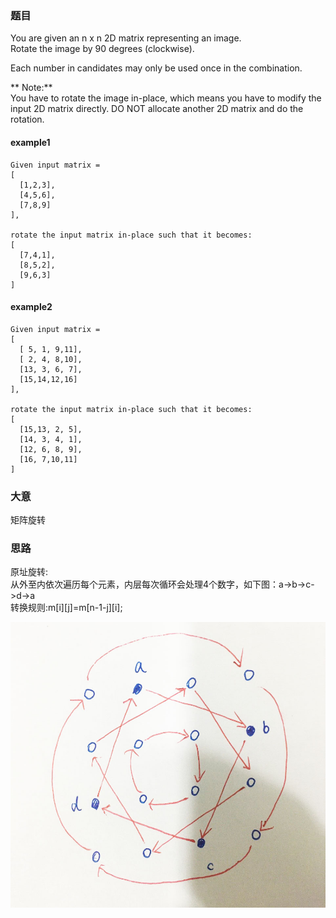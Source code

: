 ### 题目
You are given an n x n 2D matrix representing an image.<br>
Rotate the image by 90 degrees (clockwise).<br>

Each number in candidates may only be used once in the combination.<br>

** Note:**<br>
You have to rotate the image in-place, which means you have to modify the input 2D matrix directly. DO NOT allocate another 2D matrix and do the rotation.

#### example1
```
Given input matrix = 
[
  [1,2,3],
  [4,5,6],
  [7,8,9]
],

rotate the input matrix in-place such that it becomes:
[
  [7,4,1],
  [8,5,2],
  [9,6,3]
]
```

#### example2
```
Given input matrix =
[
  [ 5, 1, 9,11],
  [ 2, 4, 8,10],
  [13, 3, 6, 7],
  [15,14,12,16]
], 

rotate the input matrix in-place such that it becomes:
[
  [15,13, 2, 5],
  [14, 3, 4, 1],
  [12, 6, 8, 9],
  [16, 7,10,11]
]
```

### 大意
矩阵旋转

### 思路
原址旋转:<br>
从外至内依次遍历每个元素，内层每次循环会处理4个数字，如下图：a->b->c->d->a<br>
转换规则:m[i][j]=m[n-1-j][i];<br>

![img](./img.jpg)


